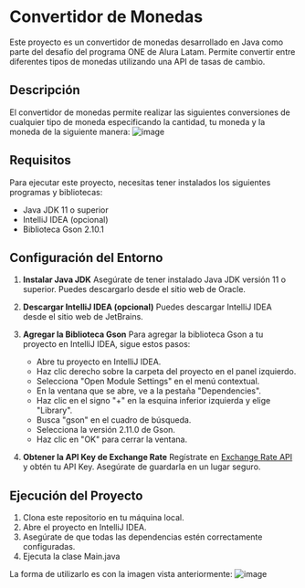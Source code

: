 # Convertidor de Monedas

Este proyecto es un convertidor de monedas desarrollado en Java como parte del desafío del programa ONE de Alura Latam. Permite convertir entre diferentes tipos de monedas utilizando una API de tasas de cambio.

## Descripción

El convertidor de monedas permite realizar las siguientes conversiones de cualquier tipo de moneda especificando la cantidad, tu moneda y la moneda de la siguiente manera:
![image](https://github.com/user-attachments/assets/4e6ea203-8eea-436f-89d0-8b43a25e8b7f)

## Requisitos

Para ejecutar este proyecto, necesitas tener instalados los siguientes programas y bibliotecas:
- Java JDK 11 o superior
- IntelliJ IDEA (opcional)
- Biblioteca Gson 2.10.1

## Configuración del Entorno

1. **Instalar Java JDK**
   Asegúrate de tener instalado Java JDK versión 11 o superior. Puedes descargarlo desde el sitio web de Oracle.

2. **Descargar IntelliJ IDEA (opcional)**
   Puedes descargar IntelliJ IDEA desde el sitio web de JetBrains.

3. **Agregar la Biblioteca Gson**
   Para agregar la biblioteca Gson a tu proyecto en IntelliJ IDEA, sigue estos pasos:
   - Abre tu proyecto en IntelliJ IDEA.
   - Haz clic derecho sobre la carpeta del proyecto en el panel izquierdo.
   - Selecciona "Open Module Settings" en el menú contextual.
   - En la ventana que se abre, ve a la pestaña "Dependencies".
   - Haz clic en el signo "+" en la esquina inferior izquierda y elige "Library".
   - Busca "gson" en el cuadro de búsqueda.
   - Selecciona la versión 2.11.0 de Gson.
   - Haz clic en "OK" para cerrar la ventana.

4. **Obtener la API Key de Exchange Rate**
   Regístrate en [Exchange Rate API](https://www.exchangerate-api.com/) y obtén tu API Key. Asegúrate de guardarla en un lugar seguro.

## Ejecución del Proyecto

1. Clona este repositorio en tu máquina local.
2. Abre el proyecto en IntelliJ IDEA.
3. Asegúrate de que todas las dependencias estén correctamente configuradas.
4. Ejecuta la clase Main.java

La forma de utilizarlo es con la imagen vista anteriormente:
![image](https://github.com/user-attachments/assets/4e6ea203-8eea-436f-89d0-8b43a25e8b7f)
